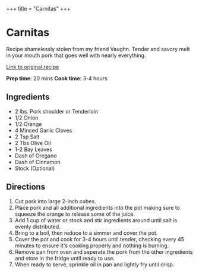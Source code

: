 +++
title = "Carnitas"
+++

# Carnitas

Recipe shamelessly stolen from my friend Vaughn. Tender and savory melt in your mouth pork that goes well with nearly everything.

[Link to original recipe](https://vaughn.sh/recipes/carnitas/)

**Prep time**: 20 mins **Cook time**: 3-4 hours
## Ingredients

- 2 lbs. Pork shoulder or Tenderloin
- 1/2 Onion 
- 1/2 Orange
- 4 Minced Garlic Cloves
- 2 Tsp Salt
- 2 Tbs Olive Oil
- 1-2 Bay Leaves
- Dash of Oregano
- Dash of Cinnamon
- Stock (Optional)

## Directions

1. Cut pork into large 2-inch cubes.
2. Place pork and all additional ingredients into the pot making sure to squeeze the orange to release some of the juice.
3. Add 1 cup of water or stock and stir ingredients around until salt is evenly distributed.
4. Bring to a boil, then reduce to a simmer and cover the pot.
5. Cover the pot and cook for 3-4 hours until tender, checking every 45 minutes to ensure it's cooking properly and nothing is burning.
6. Remove pan from oven and seperate the pork from the other ingredients and store in the fridge until ready to use.
7. When ready to serve, sprinkle oil in pan and lightly fry until crisp.